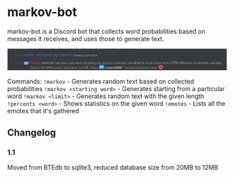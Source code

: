 # markov-bot

markov-bot is a Discord bot that collects word probabilities based on messages it receives, and uses those to generate text.

![](ss.png)

Commands:
`!markov` - Generates random text based on collected probabilities
`!markov <starting word>` - Generates starting from a particular word
`!markov <limit>` - Generates random text with the given length
`!percents <word>` - Shows statistics on the given word
`!emotes` - Lists all the emotes that it's gathered

## Changelog

### 1.1

Moved from BTEdb to sqlite3, reduced database size from 20MB to 12MB
